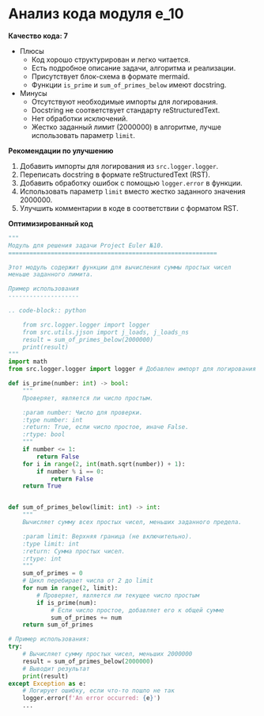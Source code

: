 # Анализ кода модуля e_10

**Качество кода: 7**
- Плюсы
    - Код хорошо структурирован и легко читается.
    - Есть подробное описание задачи, алгоритма и реализации.
    - Присутствует блок-схема в формате mermaid.
    - Функции `is_prime` и `sum_of_primes_below` имеют docstring.
- Минусы
    - Отсутствуют необходимые импорты для логирования.
    - Docstring не соответствует стандарту reStructuredText.
    - Нет обработки исключений.
    - Жестко заданный лимит (2000000) в алгоритме, лучше использовать параметр `limit`.

**Рекомендации по улучшению**
1.  Добавить импорты для логирования из `src.logger.logger`.
2.  Переписать docstring в формате reStructuredText (RST).
3.  Добавить обработку ошибок с помощью `logger.error` в функции.
4.  Использовать параметр `limit` вместо жестко заданного значения 2000000.
5.  Улучшить комментарии в коде в соответствии с форматом RST.

**Оптимизированный код**
```python
"""
Модуль для решения задачи Project Euler №10.
===========================================================

Этот модуль содержит функции для вычисления суммы простых чисел
меньше заданного лимита.

Пример использования
--------------------

.. code-block:: python

    from src.logger.logger import logger
    from src.utils.jjson import j_loads, j_loads_ns
    result = sum_of_primes_below(2000000)
    print(result)
"""
import math
from src.logger.logger import logger # Добавлен импорт для логирования

def is_prime(number: int) -> bool:
    """
    Проверяет, является ли число простым.

    :param number: Число для проверки.
    :type number: int
    :return: True, если число простое, иначе False.
    :rtype: bool
    """
    if number <= 1:
        return False
    for i in range(2, int(math.sqrt(number)) + 1):
        if number % i == 0:
            return False
    return True


def sum_of_primes_below(limit: int) -> int:
    """
    Вычисляет сумму всех простых чисел, меньших заданного предела.

    :param limit: Верхняя граница (не включительно).
    :type limit: int
    :return: Сумма простых чисел.
    :rtype: int
    """
    sum_of_primes = 0
    # Цикл перебирает числа от 2 до limit
    for num in range(2, limit):
        # Проверяет, является ли текущее число простым
        if is_prime(num):
            # Если число простое, добавляет его к общей сумме
            sum_of_primes += num
    return sum_of_primes

# Пример использования:
try:
    # Вычисляет сумму простых чисел, меньших 2000000
    result = sum_of_primes_below(2000000)
    # Выводит результат
    print(result)
except Exception as e:
    # Логирует ошибку, если что-то пошло не так
    logger.error(f'An error occurred: {e}')
    ...
```
